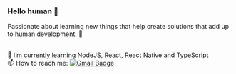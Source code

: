 ### Hello human 👋
Passionate about learning new things that help create solutions that add up to human development. :rocket:


<br/> 🌱 I’m currently learning NodeJS, React, React Native and TypeScript
<br/> 📫 How to reach me: [![Gmail Badge](https://img.shields.io/badge/-rodrigodsluz@gmail.com-c14438?style=flat-square&logo=Gmail&logoColor=white&link=mailto:rodrigodsluz@gmail.com)](mailto:rodrigodsluz@gmail.com)


<!--
**rodrigodsluz/rodrigodsluz** is a ✨ _special_ ✨ repository because its `README.md` (this file) appears on your GitHub profile.

Here are some ideas to get you started:

- 🔭 I’m currently working on ...
- 🌱 I’m currently learning ...
- 👯 I’m looking to collaborate on ...
- 🤔 I’m looking for help with ...
- 💬 Ask me about ...
- 📫 How to reach me: ...
- 😄 Pronouns: ...
- ⚡ Fun fact: ...
-->
